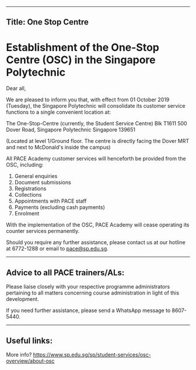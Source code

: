 ---
Title: One Stop Centre
----


# Establishment of the One-Stop Centre (OSC) in the Singapore Polytechnic

Dear all,

We are pleased to inform you that, with effect from 01 October 2019 (Tuesday), the Singapore Polytechnic will consolidate its customer service functions to a single convenient location at:

The One-Stop-Centre (currently, the Student Service Centre)
Blk T1611 
500 Dover Road, Singapore Polytechnic
Singapore 139651

(Located at level 1/Ground floor. The centre is directly facing the Dover MRT and next to McDonald's inside the campus)
 
All PACE Academy customer services will henceforth be provided from the OSC, including:

1) General enquiries
2) Document submissions
3) Registrations
4) Collections
5) Appointments with PACE staff
6) Payments (excluding cash payments)
7) Enrolment

With the implementation of the OSC, PACE Academy will cease operating its counter services permanently.

Should you require any further assistance, please contact us at our hotline at 6772-1288 or email to pace@sp.edu.sg. 


----------------------

## Advice to all PACE trainers/ALs:

Please liaise closely with your respective programme administrators pertaining to all matters concerning course administration in light of this development.

If you need further assistance, please send a WhatsApp message to 8607-5440.

----------------------
 

## Useful links:

More info? https://www.sp.edu.sg/sp/student-services/osc-overview/about-osc 
